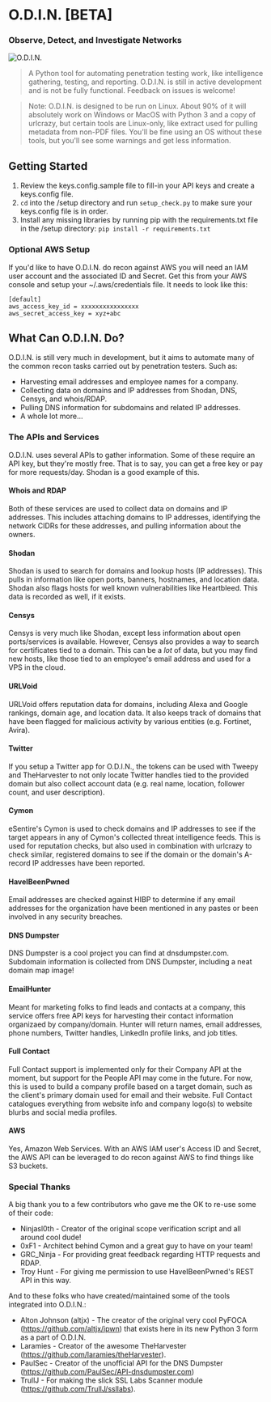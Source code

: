 # O.D.I.N. [BETA]
### Observe, Detect, and Investigate Networks

![O.D.I.N.](https://vignette3.wikia.nocookie.net/archer/images/4/46/ODINLogo.png/revision/latest/scale-to-width-down/250?cb=20170319051757)

>A Python tool for automating penetration testing work, like intelligence gathering, testing, and reporting. O.D.I.N. is still in active development and is not be fully functional. Feedback on issues is welcome!

> Note: O.D.I.N. is designed to be run on Linux. About 90% of it will absolutely work on Windows or MacOS with Python 3 and a copy of urlcrazy, but certain tools are Linux-only, like extract used for pulling metadata from non-PDF files. You'll be fine using an OS without these tools, but you'll see some warnings and get less information.

## Getting Started
1. Review the keys.config.sample file to fill-in your API keys and create a keys.config file.
2. `cd` into the /setup directory and run `setup_check.py` to make sure your keys.config file is in order.
3. Install any missing libraries by running pip with the requirements.txt file in the /setup directory: `pip install -r requirements.txt`

### Optional AWS Setup

If you'd like to have O.D.I.N. do recon against AWS you will need an IAM user account and the associated ID and Secret. Get this from your AWS console and setup your ~/.aws/credentials file. It needs to look like this:

~~~~
[default]
aws_access_key_id = xxxxxxxxxxxxxxxx
aws_secret_access_key = xyz+abc
~~~~

## What Can O.D.I.N. Do?
O.D.I.N. is still very much in development, but it aims to automate many of the common recon tasks carried out by penetration testers. Such as:
* Harvesting email addresses and employee names for a company.
* Collecting data on domains and IP addresses from Shodan, DNS, Censys, and whois/RDAP.
* Pulling DNS information for subdomains and related IP addresses.
* A whole lot more...

### The APIs and Services
O.D.I.N. uses several APIs to gather information. Some of these require an API key, but they're mostly free. That is to say, you can get a free key or pay for more requests/day. Shodan is a good example of this.

#### Whois and RDAP
Both of these services are used to collect data on domains and IP addresses. This includes attaching domains to IP addresses, identifying the network CIDRs for these addresses, and pulling information about the owners.

#### Shodan
Shodan is used to search for domains and lookup hosts (IP addresses). This pulls in information like open ports, banners, hostnames, and location data. Shodan also flags hosts for well known vulnerabilities like Heartbleed. This data is recorded as well, if it exists.

#### Censys
Censys is very much like Shodan, except less information about open ports/services is available. However, Censys also provides a way to search for certificates tied to a domain. This can be a *lot* of data, but you may find new hosts, like those tied to an employee's email address and used for a VPS in the cloud.

#### URLVoid
URLVoid offers reputation data for domains, including Alexa and Google rankings, domain age, and location data. It also keeps track of domains that have been flagged for malicious activity by various entities (e.g. Fortinet, Avira).

#### Twitter
If you setup a Twitter app for O.D.I.N., the tokens can be used with Tweepy and TheHarvester to not only locate Twitter handles tied to the provided domain but also collect account data (e.g. real name, location, follower count, and user description).

#### Cymon
eSentire's Cymon is used to check domains and IP addresses to see if the target appears in any of Cymon's collected threat intelligence feeds. This is used for reputation checks, but also used in combination with urlcrazy to check similar, registered domains to see if the domain or the domain's A-record IP addresses have been reported.

#### HaveIBeenPwned
Email addresses are checked against HIBP to determine if any email addresses for the organization have been mentioned in any pastes or been involved in any security breaches.

#### DNS Dumpster
DNS Dumpster is a cool project you can find at dnsdumpster.com. Subdomain information is collected from DNS Dumpster, including a neat domain map image!

#### EmailHunter
Meant for marketing folks to find leads and contacts at a company, this service offers free API keys for harvesting their contact information organizaed by company/domain. Hunter will return names, email addresses, phone numbers, Twitter handles, LinkedIn profile links, and job titles.

#### Full Contact
Full Contact support is implemented only for their Company API at the moment, but support for the People API may come in the future. For now, this is used to build a company profile based on a target domain, such as the client's primary domain used for email and their website. Full Contact catalogues everything from website info and company logo(s) to website blurbs and social media profiles.

#### AWS
Yes, Amazon Web Services. With an AWS IAM user's Access ID and Secret, the AWS API can be leveraged to do recon against AWS to find things like S3 buckets.

### Special Thanks
A big thank you to a few contributors who gave me the OK to re-use some of their code:
* Ninjasl0th - Creator of the original scope verification script and all around cool dude!
* 0xF1 - Architect behind Cymon and a great guy to have on your team!
* GRC_Ninja - For providing great feedback regarding HTTP requests and RDAP.
* Troy Hunt - For giving me permission to use HaveIBeenPwned's REST API in this way.

And to these folks who have created/maintained some of the tools integrated into O.D.I.N.:
* Alton Johnson (altjx) - The creator of the original very cool PyFOCA (https://github.com/altjx/ipwn) that exists here in its new Python 3 form as a part of O.D.I.N.
* Laramies - Creator of the awesome TheHarvester (https://github.com/laramies/theHarvester).
* PaulSec - Creator of the unofficial API for the DNS Dumpster (https://github.com/PaulSec/API-dnsdumpster.com)
* TrullJ - For making the slick SSL Labs Scanner module (https://github.com/TrullJ/ssllabs).
